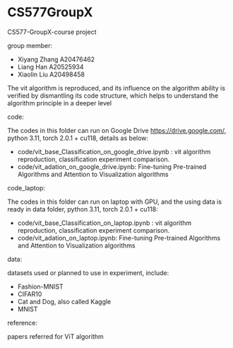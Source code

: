 # CS577GroupX
CS577-GroupX-course project

group member:

- Xiyang Zhang  A20476462  
- Liang Han   A20525934
- Xiaolin Liu A20498458

The vit algorithm is reproduced, and its influence on the algorithm ability is verified by dismantling its code structure, which helps to understand the algorithm principle in a deeper level

code:

The codes in this folder can run on Google Drive https://drive.google.com/, python 3.11, torch 2.0.1 + cu118, details as below:
- code/vit_base_Classification_on_google_drive.ipynb :  vit algorithm reproduction, classification experiment comparison.
- code/vit_adation_on_google_drive.ipynb: Fine-tuning Pre-trained Algorithms and Attention to Visualization algorithms

code_laptop:

The codes in this folder can run on laptop with GPU, and the using data is ready in data folder, python 3.11, torch 2.0.1 + cu118:
- code/vit_base_Classification_on_laptop.ipynb :  vit algorithm reproduction, classification experiment comparison.
- code/vit_adation_on_laptop.ipynb: Fine-tuning Pre-trained Algorithms and Attention to Visualization algorithms

data:

datasets used or planned to use in experiment, include:
- Fashion-MNIST
- CIFAR10
- Cat and Dog, also called Kaggle
- MNIST

reference:

papers referred for ViT algorithm